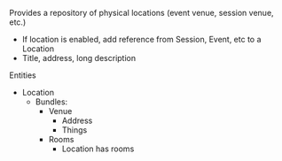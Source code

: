 Provides a repository of physical locations (event venue, session venue, etc.)
* If location is enabled, add reference from Session, Event, etc to a Location
* Title, address, long description


Entities
* Location
  * Bundles:
    * Venue
      * Address
      * Things
    * Rooms
      * Location has rooms
